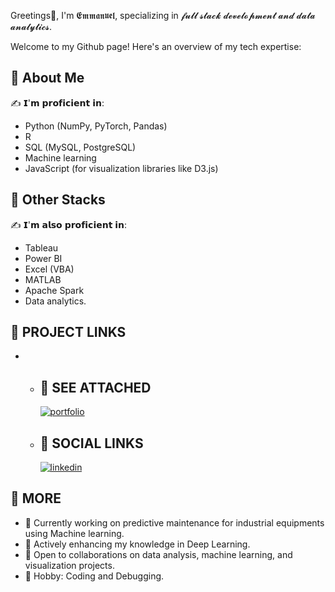 Greetings👋, I'm 𝕰𝖒𝖒𝖆𝖓𝖚𝖊𝖑, specializing in 𝓯𝓾𝓵𝓵 𝓼𝓽𝓪𝓬𝓴 𝓭𝓮𝓿𝓮𝓵𝓸𝓹𝓶𝓮𝓷𝓽 𝓪𝓷𝓭 𝓭𝓪𝓽𝓪 𝓪𝓷𝓪𝓵𝔂𝓽𝓲𝓬𝓼. 

Welcome to my Github page! Here's an overview of my tech expertise:

## 🚀 About Me
✍️ 𝗜'𝗺 𝗽𝗿𝗼𝗳𝗶𝗰𝗶𝗲𝗻𝘁 𝗶𝗻:
   * Python (NumPy, PyTorch, Pandas)
   * R
   * SQL (MySQL, PostgreSQL)
   * Machine learning
   * JavaScript (for visualization libraries like D3.js)

## 🚀 Other Stacks
✍️ 𝗜'𝗺 𝗮𝗹𝘀𝗼 𝗽𝗿𝗼𝗳𝗶𝗰𝗶𝗲𝗻𝘁 𝗶𝗻:
   * Tableau
   * Power BI
   * Excel (VBA)
   * MATLAB
   * Apache Spark
   * Data analytics.

## 🚀 PROJECT LINKS
*   - ## 🔗 SEE ATTACHED
      [![portfolio](https://img.shields.io/badge/CorrosionAnalysis-000?style=for-the-badge&logo=ko-fi&logoColor=white)](https://github.com/EmmaAnalyst/CorrosionAnalysis.git)
   
    - ## 🔗 SOCIAL LINKS
      [![linkedin](https://img.shields.io/badge/linkedin-0A66C2?style=for-the-badge&logo=linkedin&logoColor=white)](https://www.linkedin.com/login)

## 🚀 MORE
   * 🔭 Currently working on predictive maintenance for industrial equipments using Machine learning.
   * 🌱 Actively enhancing my knowledge in Deep Learning.
   * 👯 Open to collaborations on data analysis, machine learning, and visualization projects.
   * 🎉 Hobby: Coding and Debugging.
